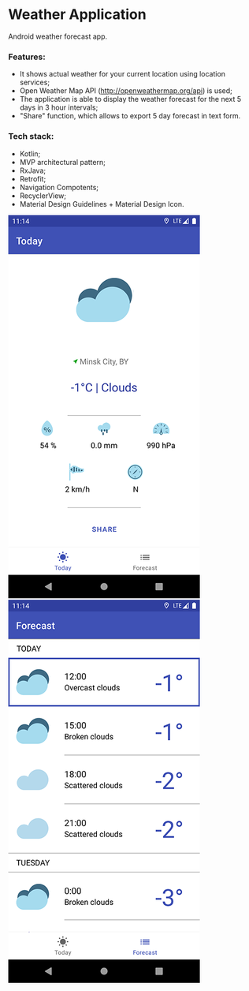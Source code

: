 # Weather Application

Android weather forecast app.

### Features:
* It shows actual weather for your current location using location services;
* Open Weather Map API (http://openweathermap.org/api) is used;
* The application is able to display the weather forecast for the next 5 days in 3 hour intervals;
* "Share" function, which allows to export 5 day forecast in text form.

### Tech stack:
* Kotlin;
* MVP architectural pattern;
* RxJava;
* Retrofit;
* Navigation Compotents;
* RecyclerView;
* Material Design Guidelines + Material Design Icon.

<img src="https://github.com/veselove/weather-application/blob/master/images/WeatherAppDemo(1).png">
<img src="https://github.com/veselove/weather-application/blob/master/images/WeatherAppDemo(2).png">